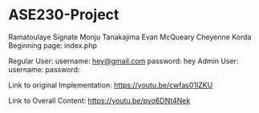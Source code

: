# ASE230-Project

Ramatoulaye Signate Monju Tanakajima Evan McQueary Cheyenne Korda
Beginning page: index.php

Regular User:
  username: hey@gmail.com 
  password: hey
Admin User:
  username:
  password:

Link to original Implementation:
  https://youtu.be/cwfas01IZKU

Link to Overall Content:
  https://youtu.be/pvo6DNt4Nek
